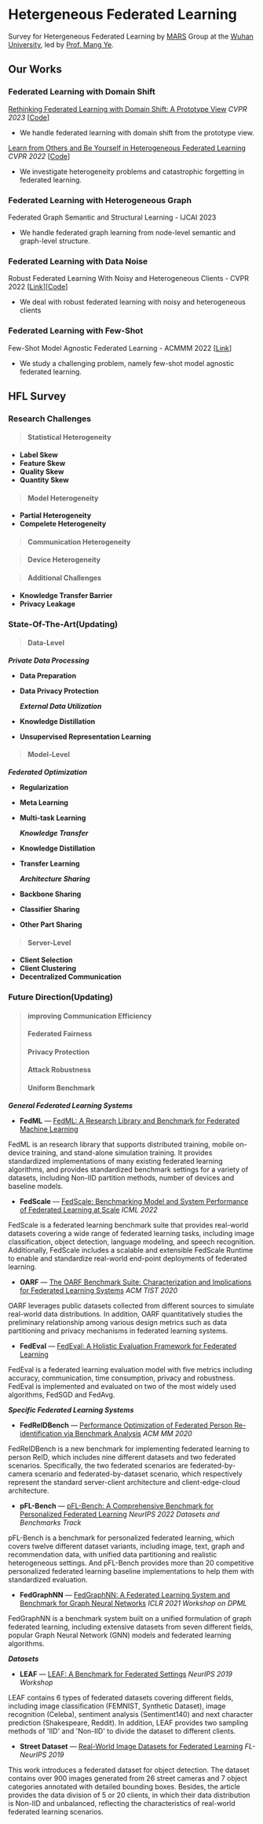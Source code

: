 # Hetergeneous Federated Learning
Survey for Hetergeneous Federated Learning by [MARS](https://marswhu.github.io/index.html) Group at the [Wuhan University](https://www.whu.edu.cn/), led by [Prof. Mang Ye](https://marswhu.github.io/index.html).

## Our Works

### Federated Learning with Domain Shift 

[Rethinking Federated Learning with Domain Shift: A Prototype View](https://openaccess.thecvf.com/content/CVPR2023/html/Huang_Rethinking_Federated_Learning_With_Domain_Shift_A_Prototype_View_CVPR_2023_paper.html) *CVPR 2023* [[Code](https://github.com/WenkeHuang/RethinkFL)]
- We handle federated learning with domain shift from the prototype view.

[Learn from Others and Be Yourself in Heterogeneous Federated Learning](https://openaccess.thecvf.com/content/CVPR2022/papers/Huang_Learn_From_Others_and_Be_Yourself_in_Heterogeneous_Federated_Learning_CVPR_2022_paper.pdf) *CVPR 2022* [[Code](https://github.com/WenkeHuang/FCCL)]
- We investigate heterogeneity problems and catastrophic forgetting in federated learning.

### Federated Learning with Heterogeneous Graph 

Federated Graph Semantic and Structural Learning - IJCAI 2023 
- We handle federated graph learning from node-level semantic and graph-level structure.

### Federated Learning with Data Noise
Robust Federated Learning With Noisy and Heterogeneous Clients - CVPR 2022 [[Link](https://openaccess.thecvf.com/content/CVPR2022/papers/Fang_Robust_Federated_Learning_With_Noisy_and_Heterogeneous_Clients_CVPR_2022_paper.pdf)][[Code](https://github.com/fangxiuwen/robust_fl)]
- We deal with robust federated learning with noisy and heterogeneous clients


### Federated Learning with Few-Shot
Few-Shot Model Agnostic Federated Learning - ACMMM 2022 [[Link](https://dl.acm.org/doi/10.1145/3503161.3548764)]
- We study a challenging problem, namely few-shot model agnostic federated learning.


## HFL Survey
### Research Challenges
> #### Statistical Heterogeneity
- **Label Skew** 
- **Feature Skew**
- **Quality Skew**
- **Quantity Skew**

> #### Model Heterogeneity
- **Partial Heterogeneity** 
- **Compelete Heterogeneity**

> #### Communication Heterogeneity

> #### Device Heterogeneity

> #### Additional Challenges
- **Knowledge Transfer Barrier** 
- **Privacy Leakage**

### State-Of-The-Art(Updating)
> #### Data-Level

  ***Private Data Processing***
- **Data Preparation**
- **Data Privacy Protection**

  ***External Data Utilization***
- **Knowledge Distillation**
- **Unsupervised Representation Learning**

> #### Model-Level

  ***Federated Optimization***
- **Regularization**
- **Meta Learning**
- **Multi-task Learning**

  ***Knowledge Transfer***
- **Knowledge Distillation**
- **Transfer Learning**

  ***Architecture Sharing***
- **Backbone Sharing**
- **Classifier Sharing**
- **Other Part Sharing**

> #### Server-Level

- **Client Selection**
- **Client Clustering**
- **Decentralized Communication**

### Future Direction(Updating)
> #### improving Communication Efficiency
> #### Federated Fairness
> #### Privacy Protection
> #### Attack Robustness
> #### Uniform Benchmark
  ***General Federated Learning Systems***
- **FedML** — [FedML: A Research Library and Benchmark for Federated Machine Learning](https://arxiv.org/abs/2007.13518)

FedML is an research library that supports distributed training, mobile on-device training, and stand-alone simulation training. It provides standardized implementations of many existing federated learning algorithms, and provides standardized benchmark settings for a variety of datasets, including Non-IID partition methods, number of devices and baseline models.

- **FedScale** — [FedScale: Benchmarking Model and System Performance of Federated Learning at Scale](https://proceedings.mlr.press/v162/lai22a.html) *ICML 2022*

FedScale is a federated learning benchmark suite that provides real-world datasets covering a wide range of federated learning tasks, including image classification, object detection, language modeling, and speech recognition. Additionally, FedScale includes a scalable and extensible FedScale Runtime to enable and standardize real-world end-point deployments of federated learning.

- **OARF** — [The OARF Benchmark Suite: Characterization and Implications for Federated Learning Systems](https://dl.acm.org/doi/full/10.1145/3510540) *ACM TIST 2020*
  
OARF leverages public datasets collected from different sources to simulate real-world data distributions. In addition, OARF quantitatively studies the preliminary relationship among various design metrics such as data partitioning and privacy mechanisms in federated learning systems.

- **FedEval** — [FedEval: A Holistic Evaluation Framework for Federated Learning](https://arxiv.org/abs/2011.09655)

FedEval is a federated learning evaluation model with five metrics including accuracy, communication, time consumption, privacy and robustness. FedEval is implemented and evaluated on two of the most widely used algorithms, FedSGD and FedAvg.
  
  ***Specific Federated Learning Systems***
- **FedReIDBench** — [Performance Optimization of Federated Person Re-identification via Benchmark Analysis](https://dl.acm.org/doi/abs/10.1145/3394171.3413814) *ACM MM 2020*

FedReIDBench is a new benchmark for implementing federated learning to person ReID, which includes nine different datasets and two federated scenarios. Specifically, the two federated scenarios are federated-by-camera scenario and federated-by-dataset scenario, which respectively represent the standard server-client architecture and client-edge-cloud architecture.

- **pFL-Bench** — [pFL-Bench: A Comprehensive Benchmark for Personalized Federated Learning](https://proceedings.neurips.cc/paper_files/paper/2022/hash/3cc03e19fed71a2b9347d83921ca2e7d-Abstract-Datasets_and_Benchmarks.html) *NeurIPS 2022 Datasets and Benchmarks Track*

pFL-Bench is a benchmark for personalized federated learning, which covers twelve different dataset variants, including image, text, graph and recommendation data, with unified data partitioning and realistic heterogeneous settings. And pFL-Bench provides more than 20 competitive personalized federated learning baseline implementations to help them with standardized evaluation.

- **FedGraphNN** — [FedGraphNN: A Federated Learning System and Benchmark for Graph Neural Networks](https://arxiv.org/abs/2104.07145) *ICLR 2021 Workshop on DPML*

FedGraphNN is a benchmark system built on a unified formulation of graph federated learning, including extensive datasets from seven different fields, popular Graph Neural Network (GNN) models and federated learning algorithms.

  ***Datasets***
- **LEAF** — [LEAF: A Benchmark for Federated Settings](https://arxiv.org/abs/1812.01097) *NeurIPS 2019 Workshop*

LEAF contains 6 types of federated datasets covering different fields, including image classification (FEMNIST, Synthetic Dataset), image recognition (Celeba), sentiment analysis (Sentiment140) and next character prediction (Shakespeare, Reddit). In addition, LEAF provides two sampling methods of 'IID' and 'Non-IID' to divide the dataset to different clients.

- **Street Dataset** — [Real-World Image Datasets for Federated Learning](https://arxiv.org/abs/1910.11089) *FL-NeurIPS 2019*

This work introduces a federated dataset for object detection. The dataset contains over 900 images generated from 26 street cameras and 7 object categories annotated with detailed bounding boxes. Besides, the article provides the data division of 5 or 20 clients, in which their data distribution is Non-IID and unbalanced, reflecting the characteristics of real-world federated learning scenarios.
